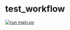 # test_workflow
[![run main.py](https://github.com/imhimansu28/test_workflow/actions/workflows/actions.yml/badge.svg)](https://github.com/imhimansu28/test_workflow/actions/workflows/actions.yml)
